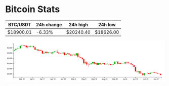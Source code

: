 # Bitcoin Stats

BTC/USDT|24h change|24h high|24h low|
|---|---|---|---|
|$18900.01|-6.33%|$20240.40|$18626.00|

<img src="./chart.svg">
